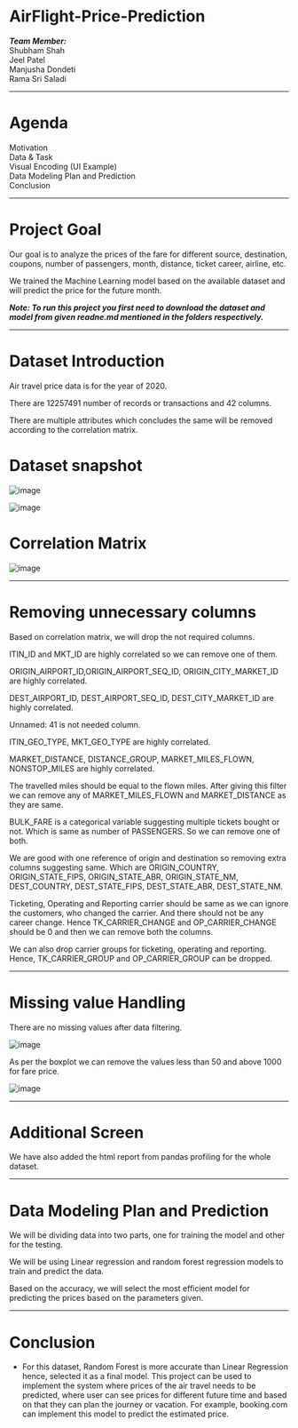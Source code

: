 # AirFlight-Price-Prediction
***Team Member:<br>***
Shubham Shah<br>
Jeel Patel<br>
Manjusha Dondeti<br>
Rama Sri Saladi<br>

-------------------------------------------------------------------------------------------------------------------------------------------------------------------------------

# Agenda
Motivation<br>
Data & Task <br>
Visual Encoding (UI Example) <br>
Data Modeling Plan and Prediction <br>
Conclusion<br>

-------------------------------------------------------------------------------------------------------------------------------------------------------------------------------

# Project Goal
Our goal is to analyze the prices of the fare for different source, destination, coupons, number of passengers, month, distance, ticket career, airline, etc.

We trained the Machine Learning model based on the available dataset and will predict the price for the future month. 

***Note: To run this project you first need to download the dataset and model from given readne.md mentioned in the folders respectively.***

-------------------------------------------------------------------------------------------------------------------------------------------------------------------------------

# Dataset Introduction
Air travel price data is for the year of 2020. 

There are 12257491 number of records or transactions and 42 columns.

There are multiple attributes which concludes the same will be removed according to the correlation matrix.


# Dataset snapshot

![image](https://user-images.githubusercontent.com/74948720/165872909-acae7ef9-4b71-48ef-a911-c0a778bd1cac.png)

![image](https://user-images.githubusercontent.com/74948720/165872918-cdd02af4-5758-4f0b-b1a6-c39605168c1f.png)

# Correlation Matrix

![image](https://user-images.githubusercontent.com/74948720/165872986-88099da1-2094-4ddc-bd6a-90bba20a976c.png)

-------------------------------------------------------------------------------------------------------------------------------------------------------------------------------

# Removing unnecessary columns

Based on correlation matrix, we will drop the not required columns.

ITIN_ID and MKT_ID are highly correlated so we can remove one of them.

ORIGIN_AIRPORT_ID,ORIGIN_AIRPORT_SEQ_ID, ORIGIN_CITY_MARKET_ID are highly correlated. 

DEST_AIRPORT_ID, DEST_AIRPORT_SEQ_ID, DEST_CITY_MARKET_ID are highly correlated.

Unnamed: 41 is not needed column.

ITIN_GEO_TYPE, MKT_GEO_TYPE are highly correlated.

MARKET_DISTANCE, DISTANCE_GROUP, MARKET_MILES_FLOWN, NONSTOP_MILES are highly correlated.

The travelled miles should be equal to the flown miles. After giving this filter we can remove any of MARKET_MILES_FLOWN and MARKET_DISTANCE as they are same. 

BULK_FARE is a categorical variable suggesting multiple tickets bought or not. Which is same as number of PASSENGERS. So we can remove one of both. 

We are good with one reference of origin and destination so removing extra columns suggesting same. Which are ORIGIN_COUNTRY, ORIGIN_STATE_FIPS, ORIGIN_STATE_ABR, ORIGIN_STATE_NM, DEST_COUNTRY, DEST_STATE_FIPS, DEST_STATE_ABR, DEST_STATE_NM.

Ticketing, Operating and Reporting carrier should be same as we can ignore the customers, who changed the carrier. And there should not be any career change. Hence TK_CARRIER_CHANGE and OP_CARRIER_CHANGE should be 0 and then we can remove both the columns. 

We can also drop carrier groups for ticketing, operating and reporting. Hence, TK_CARRIER_GROUP and OP_CARRIER_GROUP can be dropped. 

-------------------------------------------------------------------------------------------------------------------------------------------------------------------------------

# Missing value Handling 

There are no missing values after data filtering. 

![image](https://user-images.githubusercontent.com/74948720/165873345-ede55a75-a731-420b-8f71-b5412983f1a9.png)

As per the boxplot we can remove the values less than 50 and above 1000 for fare price. 

![image](https://user-images.githubusercontent.com/74948720/165873381-86592818-7263-4069-b9e3-9c0e31532757.png)

-------------------------------------------------------------------------------------------------------------------------------------------------------------------------------

# Additional Screen 

We have also added the html report from pandas profiling for the whole dataset.

-------------------------------------------------------------------------------------------------------------------------------------------------------------------------------

# Data Modeling Plan and Prediction

We will be dividing data into two parts, one for training the model and other for the testing. 

We will be using Linear regression and random forest regression models to train and predict the data.

Based on the accuracy, we will select the most efficient model for predicting the prices based on the parameters given.

-------------------------------------------------------------------------------------------------------------------------------------------------------------------------------

# Conclusion

- For this dataset, Random Forest is more accurate than Linear Regression hence, selected it as a final model.
This project can be used to implement the system where prices of the air travel needs to be predicted, where user can see prices for different future time and based on that they can plan the journey or vacation. For example, booking.com can implement this model to predict the estimated price.
